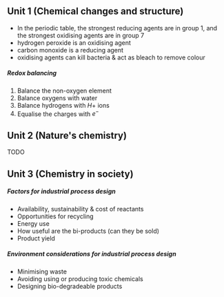 ## Unit 1 (Chemical changes and structure)
* In the periodic table, the strongest reducing agents are in group 1, and the strongest oxidising agents are in group 7
* hydrogen peroxide is an oxidising agent
* carbon monoxide is a reducing agent
* oxidising agents can kill bacteria & act as bleach to remove colour

##### Redox balancing
1. Balance the non-oxygen element
2. Balance oxygens with water
3. Balance hydrogens with $H+$ ions
4. Equalise the charges with $e^-$

## Unit 2 (Nature's chemistry)
TODO

## Unit 3 (Chemistry in society)
##### Factors for industrial process design
* Availability, sustainability & cost of reactants
* Opportunities for recycling
* Energy use
* How useful are the bi-products (can they be sold)
* Product yield

##### Environment considerations for industrial process design
* Minimising waste
* Avoiding using or producing toxic chemicals
* Designing bio-degradeable products

